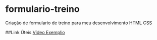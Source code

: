 # formulario-treino
Criação de formulario de treino para meu desenvolvimento HTML CSS

##Link Úteis
[Vídeo Exemplio](https://www.youtube.com/watch?v=wwqOJ2o84S4)

